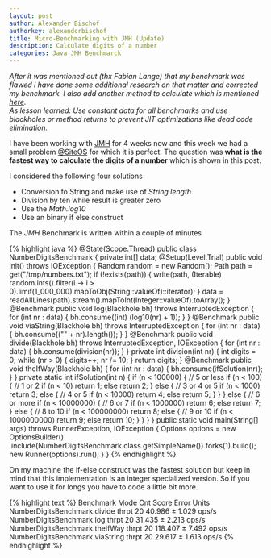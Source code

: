 ```yaml
---
layout: post
author: Alexander Bischof
authorkey: alexanderbischof
title: Micro-Benchmarking with JMH (Update)
description: Calculate digits of a number
categories: Java JMH Benchmarck
---
```

*After it was mentioned out (thx Fabian Lange) that my benchmark was flawed i have done some additional research on that
matter and corrected my benchmark. I also add another method to calculate which is mentioned [here](http://stackoverflow.com/questions/1306727/way-to-get-number-of-digits-in-an-int/1308407#1308407).   
As lesson learned: Use constant data for all benchmarks and use blackholes or method returns to prevent JIT optimizations like dead code elimination.*

I have been working with [JMH](http://openjdk.java.net/projects/code-tools/jmh) for 4 weeks now and this week we had a 
small problem [@SiteOS](http://www.siteos.de) for which it is perfect. The question was **what is the fastest way to calculate
the digits of a number** which is shown in this post.

I considered the following four solutions 

 - Conversion to String and make use of *String.length*
 - Division by ten while result is greater zero
 - Use the *Math.log10*
 - Use an binary if else construct
 
The *JMH* Benchmark is written within a couple of minutes

{% highlight java %}
@State(Scope.Thread)
public class NumberDigitsBenchmark {
    private int[] data;
    @Setup(Level.Trial)
    public void init() throws IOException {
        Random random = new Random();
        Path path = get("/tmp/numbers.txt");
        if (!exists(path)) {
            write(path,
                    (Iterable<String>) random.ints().filter(i -> i > 0).limit(1_000_000).mapToObj(String::valueOf)::iterator);
        }
        data = readAllLines(path).stream().mapToInt(Integer::valueOf).toArray();
    }
    @Benchmark
    public void log(Blackhole bh) throws InterruptedException {
        for (int nr : data) {
            bh.consume((int) (log10(nr) + 1));
        }
    }
    @Benchmark
    public void viaString(Blackhole bh) throws InterruptedException {
        for (int nr : data) {
            bh.consume(("" + nr).length());
        }
    }
    @Benchmark
    public void divide(Blackhole bh) throws InterruptedException, IOException {
        for (int nr : data) {
            bh.consume(division(nr));
        }
    }
    private int division(int nr) {
        int digits = 0;
        while (nr > 0) {
            digits++;
            nr /= 10;
        }
        return digits;
    }
    @Benchmark
    public void theIfWay(Blackhole bh) {
        for (int nr : data) {
            bh.consume(ifSolution(nr));
        }
    }
    private static int ifSolution(int n) {
        if (n < 100000) {
            // 5 or less
            if (n < 100) {
                // 1 or 2
                if (n < 10)
                    return 1;
                else
                    return 2;
            } else {
                // 3 or 4 or 5
                if (n < 1000)
                    return 3;
                else {
                    // 4 or 5
                    if (n < 10000)
                        return 4;
                    else
                        return 5;
                }
            }
        } else {
            // 6 or more
            if (n < 10000000) {
                // 6 or 7
                if (n < 1000000)
                    return 6;
                else
                    return 7;
            } else {
                // 8 to 10
                if (n < 100000000)
                    return 8;
                else {
                    // 9 or 10
                    if (n < 1000000000)
                        return 9;
                    else
                        return 10;
                }
            }
        }
    }
    public static void main(String[] args) throws RunnerException, IOException {
        Options options = new OptionsBuilder()
                .include(NumberDigitsBenchmark.class.getSimpleName()).forks(1).build();
        new Runner(options).run();
    }
}
{% endhighlight %}

On my machine the if-else construct was the fastest solution but keep in mind that this implementation is an integer
specialized version. So if you want to use it for longs you have to code a little bit more.

{% highlight text %}
Benchmark                   Mode    Cnt         Score         Error  Units
NumberDigitsBenchmark.divide     thrpt   20   40.986 ± 1.029  ops/s
NumberDigitsBenchmark.log        thrpt   20   31.435 ± 2.213  ops/s
NumberDigitsBenchmark.theIfWay   thrpt   20  118.407 ± 7.492  ops/s
NumberDigitsBenchmark.viaString  thrpt   20   29.617 ± 1.613  ops/s
{% endhighlight %}


